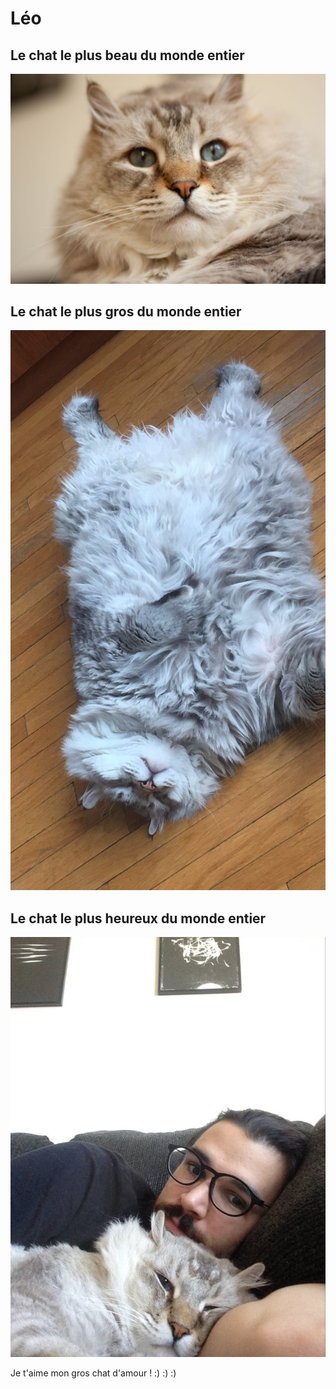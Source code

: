 # **Léo**
## Le chat le plus **beau** du monde entier

![image](img/leo_chat.jpg)


## Le chat le plus **gros** du monde entier

![image](img/leo_groschat.jpeg)


## Le chat le plus **heureux** du monde entier

![image](img/leo_chatheureux.jpeg)


Je t'aime mon gros chat d'amour ! :) :) :) 

